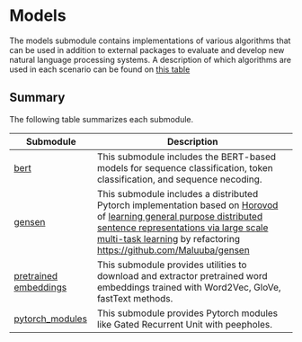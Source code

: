 # Models
The models submodule contains implementations of various algorithms that can be used in addition to external packages to evaluate and develop new natural language processing systems. A description of which algorithms are used in each scenario can be found on [this table](../../README.md#content)

## Summary

The following table summarizes each submodule.

|Submodule|Description|
|---|---|
|[bert](./bert/README.md)| This submodule includes the BERT-based models for sequence classification, token classification, and sequence necoding.|
|[gensen](./gensen/README.md)| This submodule includes a distributed Pytorch implementation based on [Horovod](https://github.com/horovod/horovod) of [learning general purpose distributed sentence representations via large scale multi-task learning](https://arxiv.org/abs/1804.00079) by refactoring https://github.com/Maluuba/gensen|
|[pretrained embeddings](./pretrained_embeddings) | This submodule provides utilities to download and extractor pretrained word embeddings trained with Word2Vec, GloVe, fastText methods.|
|[pytorch_modules](./pytorch_modules/README.md)| This submodule provides Pytorch modules like Gated Recurrent Unit with peepholes. |
